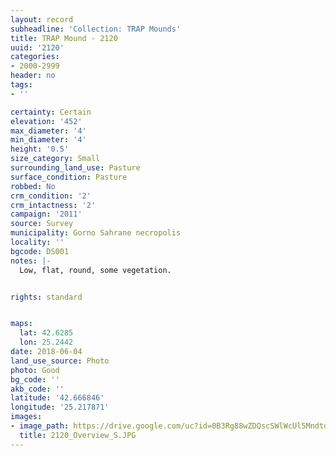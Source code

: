 ```yaml
---
layout: record
subheadline: 'Collection: TRAP Mounds'
title: TRAP Mound - 2120
uuid: '2120'
categories:
- 2000-2999
header: no
tags:
- ''

certainty: Certain
elevation: '452'
max_diameter: '4'
min_diameter: '4'
height: '0.5'
size_category: Small
surrounding_land_use: Pasture
surface_condition: Pasture
robbed: No
crm_condition: '2'
crm_intactness: '2'
campaign: '2011'
source: Survey
municipality: Gorno Sahrane necropolis
locality: ''
bgcode: DS001
notes: |-
  Low, flat, round, some vegetation.


rights: standard


maps:
  lat: 42.6285
  lon: 25.2442
date: 2018-06-04
land_use_source: Photo
photo: Good
bg_code: ''
akb_code: ''
latitude: '42.666846'
longitude: '25.217871'
images:
- image_path: https://drive.google.com/uc?id=0B3Rg88wZDQscSWlWcUl5MndtdGc
  title: 2120_Overview_S.JPG
---
```

